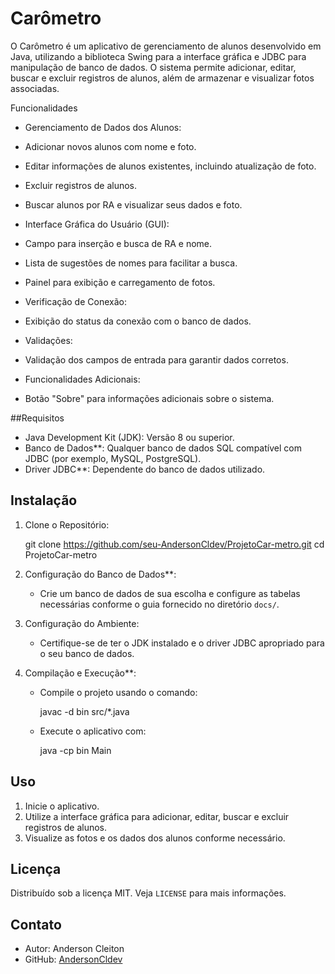 
# Carômetro

O Carômetro é um aplicativo de gerenciamento de alunos desenvolvido em Java, utilizando a biblioteca Swing para a interface gráfica e JDBC para manipulação de banco de dados. O sistema permite adicionar, editar, buscar e excluir registros de alunos, além de armazenar e visualizar fotos associadas.

   Funcionalidades

  - Gerenciamento de Dados dos Alunos:
  - Adicionar novos alunos com nome e foto.
  - Editar informações de alunos existentes, incluindo atualização de foto.
  - Excluir registros de alunos.
  - Buscar alunos por RA e visualizar seus dados e foto.

  - Interface Gráfica do Usuário (GUI):
  - Campo para inserção e busca de RA e nome.
  - Lista de sugestões de nomes para facilitar a busca.
  - Painel para exibição e carregamento de fotos.

  - Verificação de Conexão:
  - Exibição do status da conexão com o banco de dados.

  - Validações:
  - Validação dos campos de entrada para garantir dados corretos.

  - Funcionalidades Adicionais:
  - Botão "Sobre" para informações adicionais sobre o sistema.

   ##Requisitos

  - Java Development Kit (JDK): Versão 8 ou superior.
  - Banco de Dados**: Qualquer banco de dados SQL compatível com JDBC (por exemplo, MySQL, PostgreSQL).
  - Driver JDBC**: Dependente do banco de dados utilizado.

  ## Instalação

1. Clone o Repositório:
   
   git clone https://github.com/seu-AndersonCldev/ProjetoCar-metro.git
   cd ProjetoCar-metro
   

2. Configuração do Banco de Dados**:
   - Crie um banco de dados de sua escolha e configure as tabelas necessárias conforme o guia fornecido no diretório `docs/`.

3. Configuração do Ambiente:
   - Certifique-se de ter o JDK instalado e o driver JDBC apropriado para o seu banco de dados.

4. Compilação e Execução**:
   - Compile o projeto usando o comando:
     
     javac -d bin src/*.java
     
   - Execute o aplicativo com:
     
     java -cp bin Main
     

  ## Uso

1. Inicie o aplicativo.
2. Utilize a interface gráfica para adicionar, editar, buscar e excluir registros de alunos.
3. Visualize as fotos e os dados dos alunos conforme necessário.

  ## Licença

Distribuído sob a licença MIT. Veja `LICENSE` para mais informações.

  ## Contato

- Autor: Anderson Cleiton
- GitHub: [AndersonCldev](https://github.com/AndersonCldev)


  
